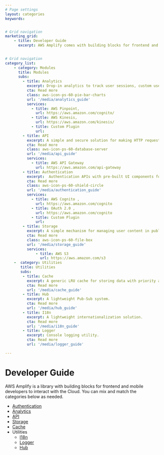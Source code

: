 ```yaml
---
# Page settings
layout: categories
keywords:


# Grid navigation
marketing_grid:
    - title: Developer Guide
      excerpt: AWS Amplify comes with building blocks for frontend and mobile developers to interact with the Cloud. You can mix and match the categories below as needed.

      
# Grid navigation
category_list:
    - category: Modules
      title: Modules
      subs:
        - title: Analytics 
          excerpt: Drop-in analytics to track user sessions, custom user attributes, and in-app metrics.
          cta: Read more
          class: aws-icon-ps-60-pie-bar-charts 
          url: '/media/analytics_guide'
          services:
            - title: AWS Pinpoint,
              url: https://aws.amazon.com/cognito/
            - title: AWS Kinesis,
              url: https://aws.amazon.com/kinesis/
            - title: Custom Plugin
              url: 
        - title: API 
          excerpt: A simple and secure solution for making HTTP requests.
          cta: Read more
          class: aws-icon-ps-60-database-server
          url: '/media/api_guide'    
          services:
            - title: AWS API Gateway
              url: https://aws.amazon.com/api-gateway
        - title: Authentication
          excerpt:  Authentication APIs with pre-built UI components for your app.  
          cta: Read more
          class: aws-icon-ps-60-shield-circle
          url: '/media/authentication_guide'
          services:
            - title: AWS Cognito ,
              url: https://aws.amazon.com/cognito
            - title: OAuth 2.0 ,
              url: https://aws.amazon.com/cognito
            - title: Custom Plugin
              url:   
        - title: Storage 
          excerpt: A simple mechanism for managing user content in public or private storage.
          cta: Read more
          class: aws-icon-ps-60-file-box
          url: '/media/storage_guide'   
          services:
              - title: AWS S3
                url: https://aws.amazon.com/s3
    -  category: Utilities
       title: Utilities
       subs:
        - title: Cache 
          excerpt: A generic LRU cache for storing data with priority and expiration settings. 
          cta: Read more
          url: '/media/cache_guide'  
        - title: Hub  
          excerpt: A lightweight Pub-Sub system.
          cta: Read more
          url: '/media/hub_guide' 
        - title: I18n  
          excerpt: A lightweight internationalization solution.
          cta: Read more
          url: '/media/i18n_guide'  
        - title: Logger  
          excerpt: Console logging utility.
          cta: Read more
          url: '/media/logger_guide'  

---
```



# Developer Guide

AWS Amplify is a library with building blocks for frontend and mobile developers to interact with the Cloud. You can mix and match the categories below as needed.

* [Authentication](authentication_guide.md)
* [Analytics](analytics_guide.md)
* [API](api_guide.md)
* [Storage](storage_guide.md)
* [Cache](cache_guide.md)
* Utilities
  - [I18n](i18n_guide.md)
  - [Logger](logger_guide.md)
  - [Hub](hub_guide.md)

